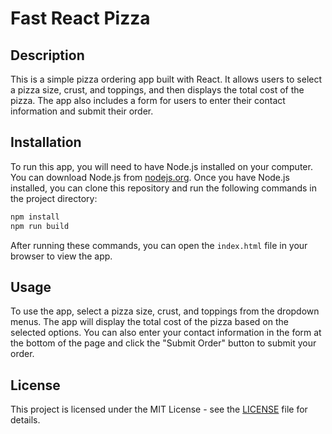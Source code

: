 # Fast React Pizza

## Description
This is a simple pizza ordering app built with React. It allows users to select a pizza size, crust, and toppings, and then displays the total cost of the pizza. The app also includes a form for users to enter their contact information and submit their order.

## Installation
To run this app, you will need to have Node.js installed on your computer. You can download Node.js from [nodejs.org](https://nodejs.org/). Once you have Node.js installed, you can clone this repository and run the following commands in the project directory:

```bash
npm install
npm run build
```

After running these commands, you can open the `index.html` file in your browser to view the app.

## Usage
To use the app, select a pizza size, crust, and toppings from the dropdown menus. The app will 
display the total cost of the pizza based on the selected options. You can also enter your contact information in the form at the bottom of the page and click the "Submit Order" button to submit your order. 

## License
This project is licensed under the MIT License - see the [LICENSE](LICENSE) file for details.

